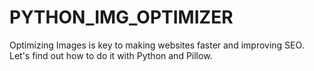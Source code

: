 # PYTHON_IMG_OPTIMIZER
Optimizing Images is key to making websites faster and improving SEO. Let's find out how to do it with Python and Pillow.
